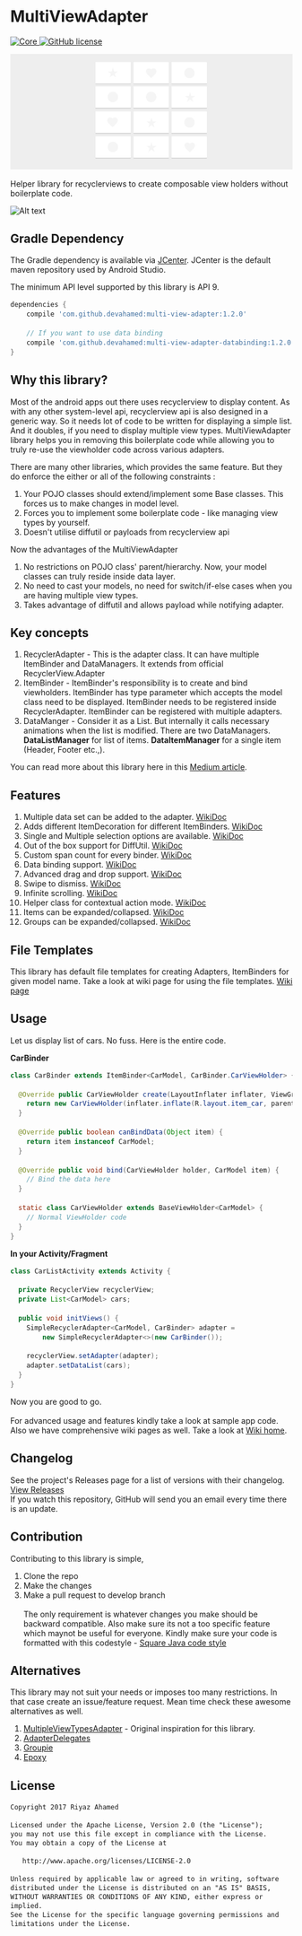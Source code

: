 # MultiViewAdapter

[ ![Core](https://api.bintray.com/packages/devahamed/MultiViewAdapter/multi-view-adapter/images/download.svg) ](https://bintray.com/devahamed/MultiViewAdapter/multi-view-adapter/_latestVersion)
[![GitHub license](https://img.shields.io/badge/license-Apache--2.0-blue.svg)](https://github.com/DevAhamed/MultiViewAdapter/blob/master/LICENSE)

![Alt text](/images/MultiViewAdapter-Article-1.jpg?raw=true)

Helper library for recyclerviews to create composable view holders without boilerplate code.

![Alt text](/images/MultiViewAdapter-gif.gif?raw=true)

## Gradle Dependency

The Gradle dependency is available via [JCenter](https://bintray.com/devahamed/MultiViewAdapter/multi-view-adapter/view).
JCenter is the default maven repository used by Android Studio.

The minimum API level supported by this library is API 9.

```gradle
dependencies {
    compile 'com.github.devahamed:multi-view-adapter:1.2.0'
    
    // If you want to use data binding
    compile 'com.github.devahamed:multi-view-adapter-databinding:1.2.0'
}
```


## Why this library?

Most of the android apps out there uses recyclerview to display content. 
As with any other system-level api, recyclerview api is also designed in a generic way. 
So it needs lot of code to be written for displaying a simple list. And it doubles, if you need to display multiple view types.
MultiViewAdapter library helps you in removing this boilerplate code while allowing you to truly re-use the viewholder code across various adapters.

There are many other libraries, which provides the same feature. But they do enforce the either or all of the following constraints :

1. Your POJO classes should extend/implement some Base classes. This forces us to make changes in model level.
2. Forces you to implement some boilerplate code - like managing view types by yourself.
3. Doesn't utilise diffutil or payloads from recyclerview api

Now the advantages of the MultiViewAdapter

1. No restrictions on POJO class' parent/hierarchy. Now, your model classes can truly reside inside data layer.
2. No need to cast your models, no need for switch/if-else cases when you are having multiple view types.
3. Takes advantage of diffutil and allows payload while notifying adapter.

## Key concepts

1. RecyclerAdapter - This is the adapter class. It can have multiple ItemBinder and DataManagers. It extends from official RecyclerView.Adapter
2. ItemBinder - ItemBinder's responsibility is to create and bind viewholders. ItemBinder has type parameter which accepts the  model class need to be displayed. ItemBinder needs to be registered inside RecyclerAdapter. ItemBinder can be registered with multiple adapters.
3. DataManger - Consider it as a List<E>. But internally it calls necessary animations when the list is modified. There are two DataManagers. <b>DataListManager</b> for list of items. <b>DataItemManager</b> for a single item (Header, Footer etc.,). 

You can read more about this library here in this [Medium article](https://medium.com/@DevAhamed/introducing-multiviewadapter-7f77e5758d3f).
<br/>

## Features

1. Multiple data set can be added to the adapter. [WikiDoc](https://github.com/DevAhamed/MultiViewAdapter/wiki/Multiple-Data-Set)
2. Adds different ItemDecoration for different ItemBinders. [WikiDoc](https://github.com/DevAhamed/MultiViewAdapter/wiki/Custom-Item-Decoration)
3. Single and Multiple selection options are available. [WikiDoc](https://github.com/DevAhamed/MultiViewAdapter/wiki/Choice-Modes)
4. Out of the box support for DiffUtil. [WikiDoc](https://github.com/DevAhamed/MultiViewAdapter/wiki/DiffUtil-and-Payload)
5. Custom span count for every binder. [WikiDoc](https://github.com/DevAhamed/MultiViewAdapter/wiki/Grid-Adapter)
6. Data binding support. [WikiDoc](https://github.com/DevAhamed/MultiViewAdapter/wiki/Data-Binding)
7. Advanced drag and drop support. [WikiDoc](https://github.com/DevAhamed/MultiViewAdapter/wiki/Drag-and-Drop)
8. Swipe to dismiss. [WikiDoc](https://github.com/DevAhamed/MultiViewAdapter/wiki/Swipe-To-Dismiss)
9. Infinite scrolling. [WikiDoc](https://github.com/DevAhamed/MultiViewAdapter/wiki/Infinite-Scrolling)
10. Helper class for contextual action mode. [WikiDoc](https://github.com/DevAhamed/MultiViewAdapter/wiki/Contextual-Action-Mode)
11. Items can be expanded/collapsed. [WikiDoc](https://github.com/DevAhamed/MultiViewAdapter/wiki/Expandable-Item)
12. Groups can be expanded/collapsed. [WikiDoc](https://github.com/DevAhamed/MultiViewAdapter/wiki/Expandable-Group)

## File Templates

This library has default file templates for creating Adapters, ItemBinders for given model name. Take a look at wiki page for using the file templates. [Wiki page](https://github.com/DevAhamed/MultiViewAdapter/wiki/File-Templates)

## Usage
Let us display list of cars. No fuss. Here is the entire code.


<b>CarBinder</b>
 
```java
class CarBinder extends ItemBinder<CarModel, CarBinder.CarViewHolder> {

  @Override public CarViewHolder create(LayoutInflater inflater, ViewGroup parent) {
    return new CarViewHolder(inflater.inflate(R.layout.item_car, parent, false));
  }

  @Override public boolean canBindData(Object item) {
    return item instanceof CarModel;
  }

  @Override public void bind(CarViewHolder holder, CarModel item) {
    // Bind the data here
  }

  static class CarViewHolder extends BaseViewHolder<CarModel> {
    // Normal ViewHolder code
  }
}
```

<b>In your Activity/Fragment</b>

```java
class CarListActivity extends Activity {

  private RecyclerView recyclerView;
  private List<CarModel> cars;

  public void initViews() {
    SimpleRecyclerAdapter<CarModel, CarBinder> adapter =
        new SimpleRecyclerAdapter<>(new CarBinder());

    recyclerView.setAdapter(adapter);
    adapter.setDataList(cars);
  }
}
```
Now you are good to go.
<br/>
<br/>
For advanced usage and features kindly take a look at sample app code.
Also we have comprehensive wiki pages as well. Take a look at [Wiki home](https://github.com/DevAhamed/MultiViewAdapter/wiki).

## Changelog
See the project's Releases page for a list of versions with their changelog. [View Releases](https://github.com/DevAhamed/MultiViewAdapter/releases)<br/>
If you watch this repository, GitHub will send you an email every time there is an update.


## Contribution
Contributing to this library is simple, 
1. Clone the repo
2. Make the changes
3. Make a pull request to develop branch
<br/><br/>The only requirement is whatever changes you make should be backward compatible. Also make sure its not a too specific feature which maynot be useful for everyone.
Kindly make sure your code is formatted with this codestyle - [Square Java code style](https://github.com/square/java-code-styles)


## Alternatives
This library may not suit your needs or imposes too many restrictions. In that case create an issue/feature request. Mean time check these awesome alternatives as well.
1. [MultipleViewTypesAdapter](https://github.com/yqritc/RecyclerView-MultipleViewTypesAdapter) - Original inspiration for this library.<br/>
2. [AdapterDelegates](https://github.com/sockeqwe/AdapterDelegates)
3. [Groupie](https://github.com/lisawray/groupie)
4. [Epoxy](https://github.com/airbnb/epoxy)


## License
```
Copyright 2017 Riyaz Ahamed

Licensed under the Apache License, Version 2.0 (the "License");
you may not use this file except in compliance with the License.
You may obtain a copy of the License at

   http://www.apache.org/licenses/LICENSE-2.0

Unless required by applicable law or agreed to in writing, software
distributed under the License is distributed on an "AS IS" BASIS,
WITHOUT WARRANTIES OR CONDITIONS OF ANY KIND, either express or implied.
See the License for the specific language governing permissions and
limitations under the License.
```